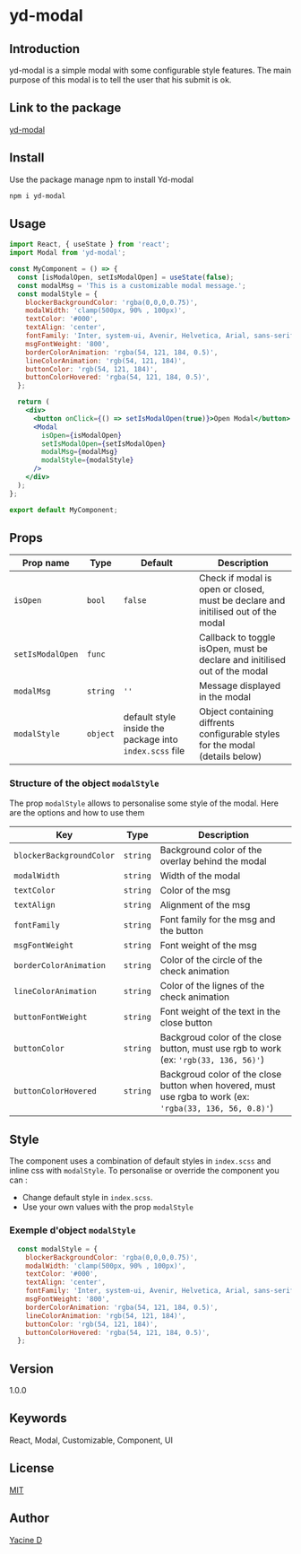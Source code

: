 # yd-modal

## Introduction

yd-modal is a simple modal with some configurable style features.
The main purpose of this modal is to tell the user that his submit is ok.
 
## Link to the package

[yd-modal](https://github.com/Yacine-Di/yd-modal)

## Install

Use the package manage npm to install Yd-modal

```bash
npm i yd-modal
```

## Usage

```jsx
import React, { useState } from 'react';
import Modal from 'yd-modal';

const MyComponent = () => {
  const [isModalOpen, setIsModalOpen] = useState(false);
  const modalMsg = 'This is a customizable modal message.';
  const modalStyle = {
    blockerBackgroundColor: 'rgba(0,0,0,0.75)',
    modalWidth: 'clamp(500px, 90% , 100px)',
    textColor: '#000',
    textAlign: 'center',
    fontFamily: 'Inter, system-ui, Avenir, Helvetica, Arial, sans-serif',
    msgFontWeight: '800',
    borderColorAnimation: 'rgba(54, 121, 184, 0.5)',
    lineColorAnimation: 'rgb(54, 121, 184)',
    buttonColor: 'rgb(54, 121, 184)',
    buttonColorHovered: 'rgba(54, 121, 184, 0.5)',
  };

  return (
    <div>
      <button onClick={() => setIsModalOpen(true)}>Open Modal</button>
      <Modal
        isOpen={isModalOpen}
        setIsModalOpen={setIsModalOpen}
        modalMsg={modalMsg}
        modalStyle={modalStyle}
      />
    </div>
  );
};

export default MyComponent;

```

## Props


| Prop name | Type | Default | Description |
|----|----|----|----|
| `isOpen`|`bool` | `false` | Check if modal is open or closed, must be declare and initilised out of the modal |
| `setIsModalOpen` |`func`|  | Callback to toggle isOpen,  must be declare and initilised out of the modal |
| `modalMsg` | `string` | `''` | Message displayed in the modal |
| `modalStyle` | `object` | default style inside the package into `index.scss` file|Object containing diffrents configurable styles for the modal (details below) |

### Structure of the object `modalStyle`

The prop `modalStyle` allows to personalise some style of the modal. Here are the options and how to use them

|Key|Type|Description|
|----|----|----|
|`blockerBackgroundColor`| `string`| Background color of the overlay behind the modal |
| `modalWidth` | `string` | Width of the modal |
| `textColor` | `string` | Color of the msg |
| `textAlign` | `string` | Alignment of the msg |
| `fontFamily` | `string` | Font family for the msg and the button |
| `msgFontWeight` | `string` | Font weight of the msg |
| `borderColorAnimation` | `string` | Color of the circle of the check animation |
| `lineColorAnimation` | `string` | Color of the lignes of the check animation |
| `buttonFontWeight` | `string` | Font weight of the text in the close button |
| `buttonColor` | `string` | Backgroud color of the close button, must use rgb to work (ex: `'rgb(33, 136, 56)'`) |
| `buttonColorHovered` | `string` | Backgroud color of the close button when hovered, must use rgba to work (ex: `'rgba(33, 136, 56, 0.8)'`) |

## Style 

The component uses a combination of default styles in `index.scss` and inline css with `modalStyle`. To personalise or override the component you can :
 * Change default style in `index.scss`.
 * Use your own values with the prop `modalStyle`

### Exemple d'object `modalStyle`

```js
  const modalStyle = {
    blockerBackgroundColor: 'rgba(0,0,0,0.75)',
    modalWidth: 'clamp(500px, 90% , 100px)',
    textColor: '#000',
    textAlign: 'center',
    fontFamily: 'Inter, system-ui, Avenir, Helvetica, Arial, sans-serif',
    msgFontWeight: '800',
    borderColorAnimation: 'rgba(54, 121, 184, 0.5)',
    lineColorAnimation: 'rgb(54, 121, 184)',
    buttonColor: 'rgb(54, 121, 184)',
    buttonColorHovered: 'rgba(54, 121, 184, 0.5)',
  };
```

## Version

1.0.0

## Keywords

React, Modal, Customizable, Component, UI

## License

[MIT](https://choosealicense.com/licenses/mit/)

## Author

[Yacine D](https://github.com/Yacine-Di)